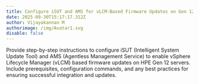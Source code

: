 ```yaml
---
title: Configure iSUT and AMS for vLCM-Based Firmware Updates on Gen 12 Servers
date: 2025-09-30T15:17:17.312Z
author: Vijayakannan M
authorimage: /img/Avatar1.svg
disable: false
---
```

<!--StartFragment-->

Provide step-by-step instructions to configure iSUT (Intelligent System Update Tool) and AMS (Agentless Management Service) to enable vSphere Lifecycle Manager (vLCM) based firmware updates on HPE Gen 12 servers. Include prerequisites, configuration commands, and any best practices for ensuring successful integration and updates.

<!--EndFragment-->